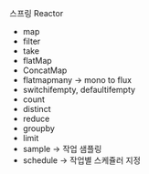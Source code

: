 스프링 Reactor
- map
- filter
- take
- flatMap
- ConcatMap
- flatmapmany -> mono to flux
- switchifempty, defaultifempty
- count
- distinct
- reduce
- groupby
- limit
- sample -> 작업 샘플링
- schedule -> 작업별 스케쥴러 지정
